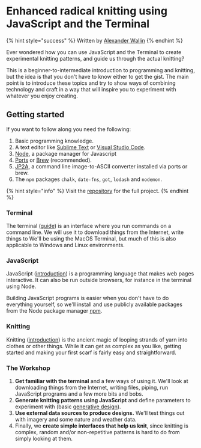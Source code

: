 # Enhanced radical knitting using JavaScript and the Terminal

{% hint style="success" %}
Written by [Alexander Wallin](https://www.alexanderwallin.com/)
{% endhint %}

Ever wondered how you can use JavaScript and the Terminal to create experimental knitting patterns, and guide us through the actual knitting?

This is a beginner-to-intermediate introduction to programming and  knitting, but the idea is that you don't have to know either to get the gist. The main point is to introduce these topics and try to show ways of combining technology and craft in a way that will inspire you to experiment with whatever you enjoy creating.

## Getting started

If you want to follow along you need the following:

1. Basic programming knowledge.
2. A text editor like [Sublime Text](https://www.sublimetext.com/) or [Visual Studio Code](https://code.visualstudio.com/).
3. [Node](https://nodejs.org/en/), a package manager for Javascript
4. [Ports](https://www.macports.org/) or [Brew](https://brew.sh/) \(recommended\).
5. [JP2A](https://csl.name/jp2a/), a command line image-to-ASCII converter installed via ports or brew.
6. The `npm` packages `chalk`, `date-fns`, `got`, `lodash` and `nodemon`.

{% hint style="info" %}
Visit the [repository](https://github.com/alexanderwallin/knitting) for the full project.
{% endhint %}

### Terminal

The terminal \([guide](https://blog.teamtreehouse.com/introduction-to-the-mac-os-x-command-line)\) is an interface where you run commands on a command line. We will use it to download things from the Internet, write things to We'll be using the MacOS Terminal, but much of this is also applicable to Windows and Linux environments.

### JavaScript

JavaScript \([introduction](https://javascript.info/intro)\) is a programming language that makes web pages interactive. It can also be run outside browsers, for instance in the terminal using Node.

Building JavaScript programs is easier when you don't have to do everything yourself, so we'll install and use publicly available packages from the Node package manager [npm](https://www.npmjs.com/).

### Knitting

Knitting \([introduction](https://youtu.be/p_R1UDsNOMk)\) is the ancient magic of looping strands of yarn into clothes or other things. While it can get as complex as you like, getting started and making your first scarf is fairly easy and straightforward.

### The Workshop

1. **Get familiar with the terminal** and a few ways of using it. We'll look at downloading things from the Internet, writing files, piping, run JavaScript programs and a few more bits and bobs.
2. **Generate knitting patterns using JavaScript** and define parameters to experiment with \(basic [generative design](https://en.wikipedia.org/wiki/Generative_design)\).
3. **Use external data sources to produce designs.** We'll test things out with imagery and some nature and weather data.
4. Finally, we **create simple interfaces that help us knit**, since knitting is complex, random and/or non-repetitive patterns is hard to do from simply looking at them.

